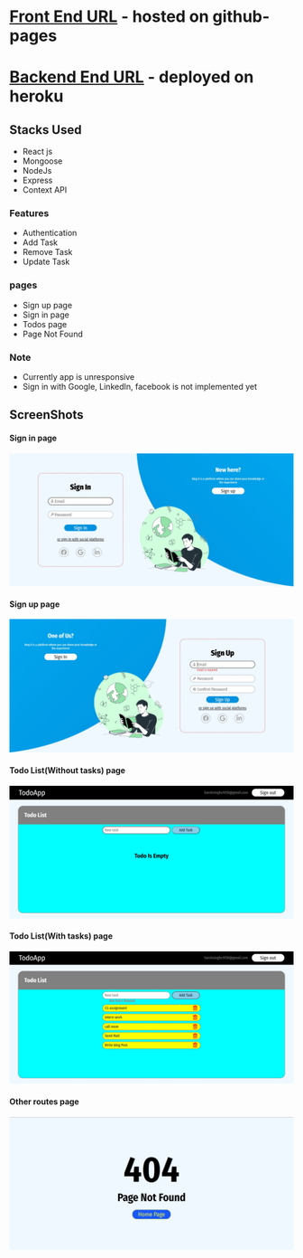 # [Front End URL](https://harshsinghs1058.github.io/todo_web_mern_frontend) - hosted on github-pages

# [Backend End URL](https://github.com/harshsinghs1058/todo_web_mern_backend) - deployed on heroku

## Stacks Used

- React js
- Mongoose
- NodeJs
- Express
- Context API

### Features

- Authentication
- Add Task
- Remove Task
- Update Task

### pages

- Sign up page
- Sign in page
- Todos page
- Page Not Found

### Note

- Currently app is unresponsive
- Sign in with Google, LinkedIn, facebook is not implemented yet

## ScreenShots

#### Sign in page

![Demo1](demo/s1.jpg)

#### Sign up page

![Demo2](demo/s2.jpg)

#### Todo List(Without tasks) page

![Demo3](demo/s3.jpg)

#### Todo List(With tasks) page

![Demo4](demo/s4.jpg)

#### Other routes page

![Demo5](demo/s5.jpg)
